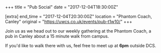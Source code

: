 +++
title = "Pub Social"
date = "2017-12-04T18:30:00Z"

[extra]
end_time = "2017-12-04T20:30:00Z"
location = "Phantom Coach, Canley"
original = "https://uwcs.co.uk/events/pub-t1w10/"
+++

Join us as we head out to our weekly gathering at the Phantom Coach, a pub in Canley about a 15 minute walk from campus.

  

If you'd like to walk there with us, feel free to meet up at **6pm** outside DCS.

